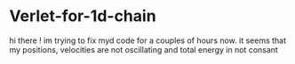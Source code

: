 # Verlet-for-1d-chain
hi there ! im trying to fix myd code for a couples of hours now. it seems that my positions, velocities are not oscillating and total energy in not consant

